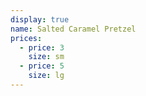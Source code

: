 ```yaml
---
display: true
name: Salted Caramel Pretzel
prices:
  - price: 3
    size: sm
  - price: 5
    size: lg
---
```


